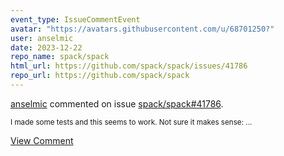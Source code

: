 ```yaml
---
event_type: IssueCommentEvent
avatar: "https://avatars.githubusercontent.com/u/68701250?"
user: anselmic
date: 2023-12-22
repo_name: spack/spack
html_url: https://github.com/spack/spack/issues/41786
repo_url: https://github.com/spack/spack
---
```


<a href='https://github.com/anselmic' target='_blank'>anselmic</a> commented on issue <a href='https://github.com/spack/spack/issues/41786' target='_blank'>spack/spack#41786</a>.

<small>I made some tests and this seems to work. Not sure it makes sense:...</small>

<a href='https://github.com/spack/spack/issues/41786' target='_blank'>View Comment</a>